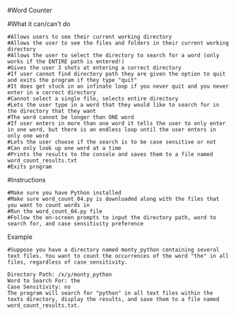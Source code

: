 #Word Counter
  
  #What it can/can't do

    #Allows users to see their current working directory
    #Allows the user to see the files and folders in their current working directory
    #Allows the user to select the directory to search for a word (only works if the ENTIRE path is entered!)
    #Gives the user 3 shots at entering a correct directory
    #If user cannot find directory path they are given the option to quit and exits the program if they type "quit"
    #It does get stuck in an infinate loop if you never quit and you never enter in a correct directory
    #Cannot select a single file, selects entire directory
    #Lets the user type in a word that they would like to search for in the directory that they want
    #The word cannot be longer than ONE word
    #If user enters in more than one word it tells the user to only enter in one word, but there is an endless loop until the user enters in only one word
    #Lets the user choose if the search is to be case sensitive or not
    #Can only look up one word at a time
    #Prints the results to the console and saves them to a file named word_count_results.txt
    #Exits program

  #Instructions

    #Make sure you have Python installed
    #Make sure word_count_04.py is downloaded along with the files that you want to count words in
    #Run the word_count_04.py file
    #Follow the on-screen prompts to input the directory path, word to search for, and case sensitivity preference

Example

    #Suppose you have a directory named monty_python containing several text files. You want to count the occurrences of the word "the" in all files, regardless of case sensitivity.

    Directory Path: /x/y/monty_python
    Word to Search For: the
    Case Sensitivity: no
    The program will search for "python" in all text files within the texts directory, display the results, and save them to a file named word_count_results.txt.
